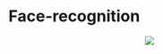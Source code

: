 # Face-recognition

<p align="center">
  <img src="https://user-images.githubusercontent.com/57441828/116791715-85c84400-aabc-11eb-94ec-92f4bc59ea47.gif" />
</p>
